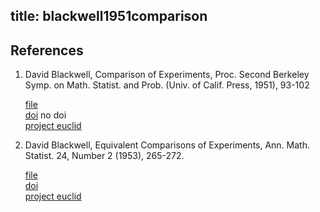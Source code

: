 title: blackwell1951comparison
---
## References

1. David Blackwell, Comparison of Experiments, Proc. Second Berkeley Symp. on Math. Statist. and Prob. (Univ. of Calif. Press, 1951), 93-102

     [file](blackwell1951comparison/file1.pdf)     
     [doi]()      no doi     
     [project euclid](https://projecteuclid.org/euclid.bsmsp/1200500222)

2. David Blackwell, Equivalent Comparisons of Experiments, Ann. Math. Statist. 24, Number 2 (1953), 265-272.

     [file](blackwell1951comparison/file2.pdf)     
     [doi](https://doi.org/10.1214/aoms/1177729032)         
    [project euclid](https://projecteuclid.org/euclid.aoms/1177729032)